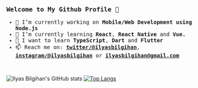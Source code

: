 <samp>

### Welcome to My Github Profile 👋

- 🔭 I’m currently working on **Mobile/Web Development using Node.js**
- 🌱 I’m currently learning **React**, **React Native** and **Vue.**
- 🎯 I want to learn **TypeScript**, **Dart** and **Flutter**
- 📫 Reach me on: **[twitter/@ilyasbilgihan](https://twitter.com/ilyasbilgihan)**, **[instagram/@ilyasbilgihan](https://instagram.com/ilyasbilgihan)** or ****ilyasbilgihan@gmail.com****

<br>

</samp>

![Ilyas Bilgihan's GitHub stats](https://github-readme-stats.vercel.app/api?username=ilyasbilgihan&bg_color=-15,348AC7,7474BF&title_color=f9f9f9&icon_color=f9f9f9&text_color=f9f9f9&show_icons=true&hide_border=true)
[![Top Langs](https://github-readme-stats.vercel.app/api/top-langs/?username=ilyasbilgihan&layout=compact&bg_color=15,7474BF,348AC7&title_color=f9f9f9&icon_color=f9f9f9&text_color=f9f9f9&hide_border=true)](https://github.com/anuraghazra/github-readme-stats)

